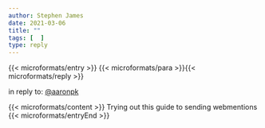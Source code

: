 ```yaml
---
author: Stephen James
date: 2021-03-06
title: ""
tags: [  ]
type: reply
---
```

{{< microformats/entry >}}
{{< microformats/para >}}{{< microformats/reply >}}
<p>in reply to: <a class="u-in-reply-to" href="https://aaronparecki.com/2018/06/30/11/your-first-webmention">@aaronpk</a></p>
{{< microformats/content >}} Trying out this guide to sending webmentions
{{< microformats/entryEnd >}}

